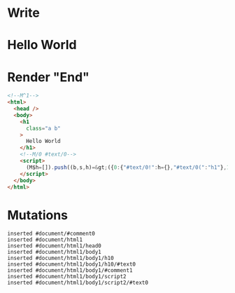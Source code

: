 # Write
  <!M^1><h1 class="a b">Hello World</h1><!M/0 #text/0><script>(M$h=[]).push((b,s,h)=>({0:{"#text/0!":h={},"#text/0(":"h1"},1:h}),[])</script>


# Render "End"
```html
<!--M^1-->
<html>
  <head />
  <body>
    <h1
      class="a b"
    >
      Hello World
    </h1>
    <!--M/0 #text/0-->
    <script>
      (M$h=[]).push((b,s,h)=&gt;({0:{"#text/0!":h={},"#text/0(":"h1"},1:h}),[])
    </script>
  </body>
</html>
```

# Mutations
```
inserted #document/#comment0
inserted #document/html1
inserted #document/html1/head0
inserted #document/html1/body1
inserted #document/html1/body1/h10
inserted #document/html1/body1/h10/#text0
inserted #document/html1/body1/#comment1
inserted #document/html1/body1/script2
inserted #document/html1/body1/script2/#text0
```